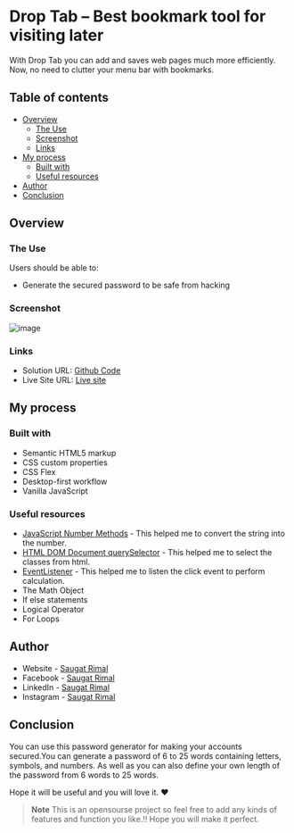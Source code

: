 # Drop Tab  – Best bookmark tool for visiting later

With Drop Tab you can add and saves web pages much more efficiently.  Now, no need to clutter your menu bar with bookmarks. 

## Table of contents

- [Overview](#overview)
  - [The Use](#the-use)
  - [Screenshot](#screenshot)
  - [Links](#links)
- [My process](#my-process)
  - [Built with](#built-with)
  - [Useful resources](#useful-resources)
- [Author](#author)
- [Conclusion](#conclusion)


## Overview

### The Use

Users should be able to:

- Generate the secured password to be safe from hacking 

### Screenshot

![image](https://user-images.githubusercontent.com/86593756/180731890-3d5ce400-9e9c-4fe4-9271-9bcde1a126b9.png)


### Links

- Solution URL: [Github Code](https://github.com/saugat-rimal/PasswordGenerator/)
- Live Site URL: [Live site ](https://random-passwordgenerator.vercel.app/)

## My process

### Built with

- Semantic HTML5 markup
- CSS custom properties
- CSS Flex
- Desktop-first workflow
- Vanilla JavaScript


### Useful resources

- [JavaScript Number Methods](https://www.w3schools.com/js/js_number_methods.asp) - This helped me to convert the string into the number.
- [HTML DOM Document querySelector](https://www.w3schools.com/jsref/met_document_queryselector.asp) - This helped me to select the classes from html.
- [EventListener](https://www.w3schools.com/js/js_htmldom_eventlistener.asp) - This helped me to listen the click event to perform calculation.
- The Math Object
- If else statements
- Logical Operator
- For Loops



## Author

- Website - [Saugat Rimal](https://saugatrimal.com.np)
- Facebook - [Saugat Rimal](https://www.facebook.com/saugatrimal.pro)
- LinkedIn - [Saugat Rimal](https://www.linkedin.com/in/saugatrimal/)
- Instagram - [Saugat Rimal](https://www.instagram.com/saugatrimal60/)


## Conclusion

You can use this password generator for making your accounts secured.You can generate a password of 6 to 25 words containing letters, symbols, and numbers. 
As well as you can also define your own length of the password from 6 words to 25 words.

Hope it will be useful and you will love it. ❤️


> **Note**
>This is an opensourse project so feel free to add any kinds of features and function you like.!! Hope you will make it perfect.

